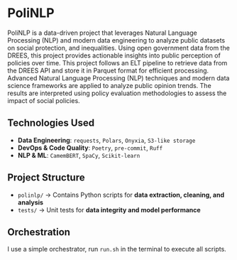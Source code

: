 # PoliNLP

PoliNLP is a data-driven project that leverages Natural Language Processing (NLP) and modern data engineering to analyze public datasets on social protection, and inequalities. Using open government data from the DREES, this project provides actionable insights into public perception of policies over time.
This project follows an ELT pipeline to retrieve data from the DREES API and store it in Parquet format for efficient processing. Advanced Natural Language Processing (NLP) techniques and modern data science frameworks are applied to analyze public opinion trends. The results are interpreted using policy evaluation methodologies to assess the impact of social policies.

## Technologies Used

- **Data Engineering**: `requests`, `Polars`, `Onyxia`, `S3-like storage`
- **DevOps & Code Quality**: `Poetry`, `pre-commit`, `Ruff`
- **NLP & ML**: `CamemBERT`, `SpaCy`, `Scikit-learn`

## Project Structure

- `polinlp/` → Contains Python scripts for **data extraction, cleaning, and analysis**
- `tests/` → Unit tests for **data integrity and model performance**


## Orchestration

I use a simple orchestrator, run `run.sh` in the terminal to execute all scripts.
